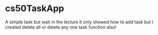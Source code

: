 # cs50TaskApp
A simple task but wait in  the lecture it only showed how to add task but i created delete all or delete any one task function also!
